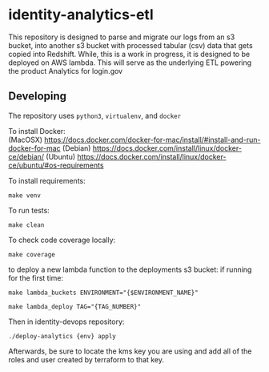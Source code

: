 # identity-analytics-etl

This repository is designed to parse and migrate our logs from an s3 bucket,
into another s3 bucket with processed tabular (csv) data that gets copied into
Redshift. While, this is a work in progress, it is designed to be deployed on
AWS lambda. This will serve as the underlying ETL powering the product Analytics
for login.gov

## Developing

The repository uses `python3`, `virtualenv`, and `docker`

To install Docker:  
(MacOSX) https://docs.docker.com/docker-for-mac/install/#install-and-run-docker-for-mac
(Debian) https://docs.docker.com/install/linux/docker-ce/debian/ 
(Ubuntu) https://docs.docker.com/install/linux/docker-ce/ubuntu/#os-requirements
  
To install requirements:

```
make venv
```

To run tests:

```
make clean
```

To check code coverage locally:

```
make coverage
```

to deploy a new lambda function to the deployments s3 bucket:
if running for the first time:
```
make lambda_buckets ENVIRONMENT="{$ENVIRONMENT_NAME}"
```

```
make lambda_deploy TAG="{TAG_NUMBER}"
```

Then in identity-devops repository:
```
./deploy-analytics {env} apply
```

Afterwards, be sure to locate the kms key you are using and add all of the roles and user created by terraform to that key. 
